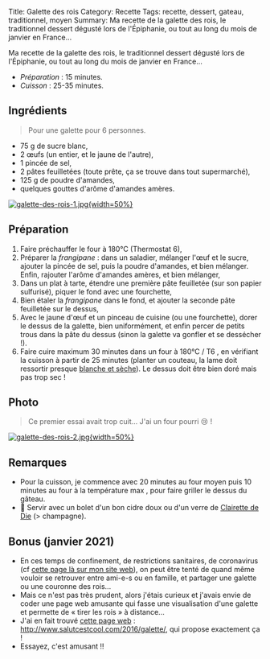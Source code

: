 Title: Galette des rois
Category: Recette
Tags: recette, dessert, gateau, traditionnel, moyen
Summary: Ma recette de la galette des rois, le traditionnel dessert dégusté lors de l'Épiphanie, ou tout au long du mois de janvier en France...

Ma recette de la galette des rois, le traditionnel dessert dégusté lors de l'Épiphanie, ou tout au long du mois de janvier en France...

- *Préparation* : 15 minutes.
- *Cuisson* : 25-35 minutes.

## Ingrédients
> Pour une galette pour 6 personnes.

- 75 g de sucre blanc,
- 2 œufs (un entier, et le jaune de l'autre),
- 1 pincée de sel,
- 2 pâtes feuilletées (toute prête, ça se trouve dans tout supermarché),
- 125 g de poudre d'amandes,
- quelques gouttes d'arôme d'amandes amères.

[![galette-des-rois-1.jpg]({static}images/galette-des-rois-1.jpg){width=50%}]({static}images/galette-des-rois-1.jpg)

## Préparation
1. Faire préchauffer le four à 180°C (Thermostat 6),
2. Préparer la *frangipane* : dans un saladier, mélanger l'œuf et le sucre, ajouter la pincée de sel, puis la poudre d'amandes, et bien mélanger. Enfin, rajouter l'arôme d'amandes amères, et bien mélanger,
3. Dans un plat à tarte, étendre une première pâte feuilletée (sur son papier sulfurisé), piquer le fond avec une fourchette,
4. Bien étaler la *frangipane* dans le fond, et ajouter la seconde pâte feuilletée sur le dessus,
5. Avec le jaune d'œuf et un pinceau de cuisine (ou une fourchette), dorer le dessus de la galette, bien uniformément, et enfin percer de petits trous dans la pâte du dessus (sinon la galette va gonfler et se dessécher !).
6. Faire cuire maximum 30 minutes dans un four à 180°C / T6 <i class="fa fa-thermometer-full" aria-hidden="true"></i>, en vérifiant la cuisson à partir de 25 minutes (planter un couteau, la lame doit ressortir presque [blanche et sèche](https://youtu.be/oTcvz3jDqzc?t=8)). Le dessus doit être bien doré mais pas trop sec !

## Photo
> Ce premier essai avait trop cuit... J'ai un four pourri :cry: !

[![galette-des-rois-2.jpg]({static}images/galette-des-rois-2.jpg){width=50%}]({static}images/galette-des-rois-2.jpg)

## Remarques
- Pour la cuisson, je commence avec 20 minutes au four moyen <i class="fa fa-thermometer-half" aria-hidden="true"></i> puis 10 minutes au four à la température max <i class="fa fa-thermometer-full" aria-hidden="true"></i>, pour faire griller le dessus du gâteau.
- :wine_glass: Servir avec un bolet d'un bon cidre doux ou d'un verre de [Clairette de Die](https://fr.wikipedia.org/wiki/Clairette_de_Die) (> champagne).

## Bonus (janvier 2021)
- En ces temps de confinement, de restrictions sanitaires, de coronavirus (cf [cette page là sur mon site web](https://perso.crans.org/besson/coronavirus.fr.html)), on peut être tenté de quand même vouloir se retrouver entre ami-e-s ou en famille, et partager une galette ou une couronne des rois...
- Mais ce n'est pas très prudent, alors j'étais curieux et j'avais envie de coder une page web amusante qui fasse une visualisation d'une galette et permette de « tirer les rois » à distance...
- J'ai en fait trouvé [cette page web](http://www.salutcestcool.com/2016/galette/) : http://www.salutcestcool.com/2016/galette/, qui propose exactement ça !
- Essayez, c'est amusant !!
